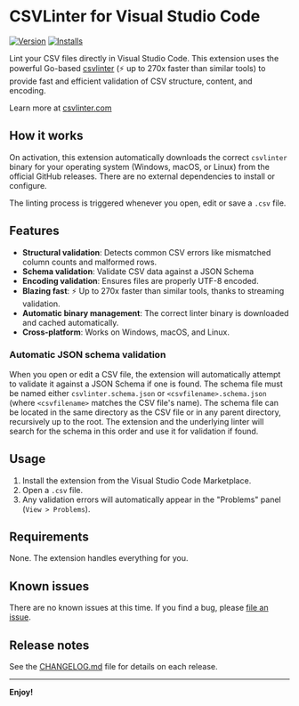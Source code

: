 # CSVLinter for Visual Studio Code

[![Version](https://img.shields.io/visual-studio-marketplace/v/csvlinter.csvlinter-vscode?label=VS%20Marketplace)](https://marketplace.visualstudio.com/items?itemName=csvlinter.csvlinter-vscode)
[![Installs](https://img.shields.io/visual-studio-marketplace/i/csvlinter.csvlinter-vscode)](https://marketplace.visualstudio.com/items?itemName=csvlinter.csvlinter-vscode)

Lint your CSV files directly in Visual Studio Code. This extension uses the powerful Go-based [csvlinter](https://github.com/csvlinter/csvlinter) (⚡ up to 270x faster than similar tools) to provide fast and efficient validation of CSV structure, content, and encoding.

Learn more at [csvlinter.com](https://csvlinter.com)

## How it works

On activation, this extension automatically downloads the correct `csvlinter` binary for your operating system (Windows, macOS, or Linux) from the official GitHub releases. There are no external dependencies to install or configure.

The linting process is triggered whenever you open, edit or save a `.csv` file.

## Features

- **Structural validation**: Detects common CSV errors like mismatched column counts and malformed rows.
- **Schema validation**: Validate CSV data against a JSON Schema
- **Encoding validation**: Ensures files are properly UTF-8 encoded.
- **Blazing fast**: ⚡ Up to 270x faster than similar tools, thanks to streaming validation.
- **Automatic binary management**: The correct linter binary is downloaded and cached automatically.
- **Cross-platform**: Works on Windows, macOS, and Linux.

### Automatic JSON schema validation

When you open or edit a CSV file, the extension will automatically attempt to validate it against a JSON Schema if one is found. The schema file must be named either `csvlinter.schema.json` or `<csvfilename>.schema.json` (where `<csvfilename>` matches the CSV file's name). The schema file can be located in the same directory as the CSV file or in any parent directory, recursively up to the root. The extension and the underlying linter will search for the schema in this order and use it for validation if found.

## Usage

1.  Install the extension from the Visual Studio Code Marketplace.
2.  Open a `.csv` file.
3.  Any validation errors will automatically appear in the "Problems" panel (`View > Problems`).

## Requirements

None. The extension handles everything for you.

## Known issues

There are no known issues at this time. If you find a bug, please [file an issue](https://github.com/csvlinter/vscode-extension/issues).

## Release notes

See the [CHANGELOG.md](CHANGELOG.md) file for details on each release.

---

**Enjoy!**
